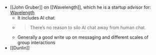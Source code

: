 - [[John Gruber]] on [[Wavelength]], which he is a startup advisor for: [Wavelength](https://daringfireball.net/2023/03/wavelength)
	- It includes AI chat
	- > There’s no reason to silo AI chat away from human chat.
	- Generally a good write up on messaging and different scales of group interactions
- [[Dunlin]]
